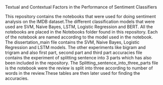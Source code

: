Textual and Contextual Factors in the Performance of Sentiment Classifiers

This repository contains the notebooks that were used for doing sentiment analysis on the IMDB dataset.The different classification models that were used are SVM, Naive Bayes, LSTM, Logistic Regression and BERT.
All the notebooks are placed in the Notebooks folder found in this repository.
Each of the notebook are named according to the model used in the notebook.
The dissertation_main file contains the SVM, Naive Bayes, Logistic Regression and LSTM models.
The other experiments like bigram and trigram and also first part, second part and third part accuracies file contains the experiment of splitting sentence into 3 parts which has also been included in the repository.
The Splitting_sentence_into_three_parts file is the notebook were the review is split into three according to number of words in the review.These tables are then later used for finding the accuracies.

